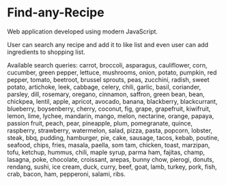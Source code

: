 # Find-any-Recipe
Web application developed using modern JavaScript.

User can search any recipe and add it to like list and even user can add ingredients to shopping list.

Available search queries:
carrot,
broccoli,
asparagus,
cauliflower,
corn,
cucumber,
green pepper,
lettuce,
mushrooms,
onion,
potato,
pumpkin,
red pepper,
tomato,
beetroot,
brussel sprouts,
peas,
zucchini,
radish,
sweet potato,
artichoke,
leek,
cabbage,
celery,
chili,
garlic,
basil,
coriander,
parsley,
dill,
rosemary,
oregano,
cinnamon,
saffron,
green bean,
bean,
chickpea,
lentil,
apple,
apricot,
avocado,
banana,
blackberry,
blackcurrant,
blueberry,
boysenberry,
cherry,
coconut,
fig,
grape,
grapefruit,
kiwifruit,
lemon,
lime,
lychee,
mandarin,
mango,
melon,
nectarine,
orange,
papaya,
passion fruit,
peach,
pear,
pineapple,
plum,
pomegranate,
quince,
raspberry,
strawberry,
watermelon,
salad,
pizza,
pasta,
popcorn,
lobster,
steak,
bbq,
pudding,
hamburger,
pie,
cake,
sausage,
tacos,
kebab,
poutine,
seafood,
chips,
fries,
masala,
paella,
som tam,
chicken,
toast,
marzipan,
tofu,
ketchup,
hummus,
chili,
maple syrup,
parma ham,
fajitas,
champ,
lasagna,
poke,
chocolate,
croissant,
arepas,
bunny chow,
pierogi,
donuts,
rendang,
sushi,
ice cream,
duck,
curry,
beef,
goat,
lamb,
turkey,
pork,
fish,
crab,
bacon,
ham,
pepperoni,
salami,
ribs.
